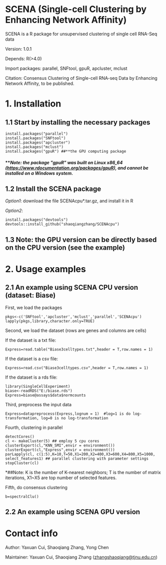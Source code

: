 # SCENA (Single-cell Clustering by Enhancing Network Affinity)

SCENA is a R package for unsupervised clustering of single cell RNA-Seq data

Version: 1.0.1

Depends: R(>4.0)

Import packages: parallel, SNFtool, gpuR, apcluster, mclust

Citation: Consensus Clustering of Single-cell RNA-seq Data by Enhancing Network Affinity, to be published. 

# 1. Installation
## 1.1 Start by installing the necessary packages  
```
install.packages("parallel")
install.packages("SNFtool")
install.packages("apcluster")
install.packages("mclust") 
install.packages("gpuR") ##**the GPU computing package
```
#### ***Note: the package "gpuR" was built on Linux x86_64 (https://www.rdocumentation.org/packages/gpuR), and cannot be installed on a Windows system.*
## 1.2 Install the SCENA package

*Option1*: download the file SCENAcpu*.tar.gz, and install it in R

*Option2*: 
```
install.packages("devtools")
devtools::install_github("shaoqiangzhang/SCENAcpu")
```
## 1.3 Note: the GPU version can be directly based on the CPU version (see the example) 

# 2. Usage examples
## 2.1 An example using SCENA CPU version (dataset: Biase)
First, we load the packages
```
pkgs<-c('SNFtool','apcluster','mclust','parallel','SCENAcpu')
lapply(pkgs,library,character.only=TRUE)
```
Second, we load the dataset (rows are genes and columns are cells)

If the dataset is a txt file:
```
Express=read.table("Biase3celltypes.txt",header = T,row.names = 1)
```

If the dataset is a csv file:

```
Express=read.csv("Biase3celltypes.csv",header = T,row.names = 1)
```

If the dataset is a rds file:

```
library(SingleCellExperiment)
biase<-readRDS("E:/biase.rds")
Express=biase@assays$data$normcounts
```
Third, preprocess the input data
```
Express=datapreprocess(Express,lognum = 1)  #log=1 is do log-transformation, log=0 is no log-transformation
```
Fourth, clustering in parallel

```
detectCores()
cl <- makeCluster(5) ## employ 5 cpu cores
clusterExport(cl,"KNN_SMI",envir = environment())
clusterExport(cl,"Express",envir = environment())
parLapply(cl, c(1:5),K=10,T=50,X1=200,X2=400,X3=600,X4=800,X5=1000, select_features1) ## parallel clustering with parameter settings
stopCluster(cl)
```
*##Note: K is the number of K-nearest neighbors; T is the number of matrix iterations, X1~X5 are top number of selected features.

Fifth, do consensus clustering
```
b=spectralClu()
```

## 2.2 An example using SCENA GPU version


# Contact info
Author: Yaxuan Cui, Shaoqiang Zhang, Yong Chen

Maintainer: Yaxuan Cui, Shaoqiang Zhang (zhangshaoqiang@tjnu.edu.cn)


